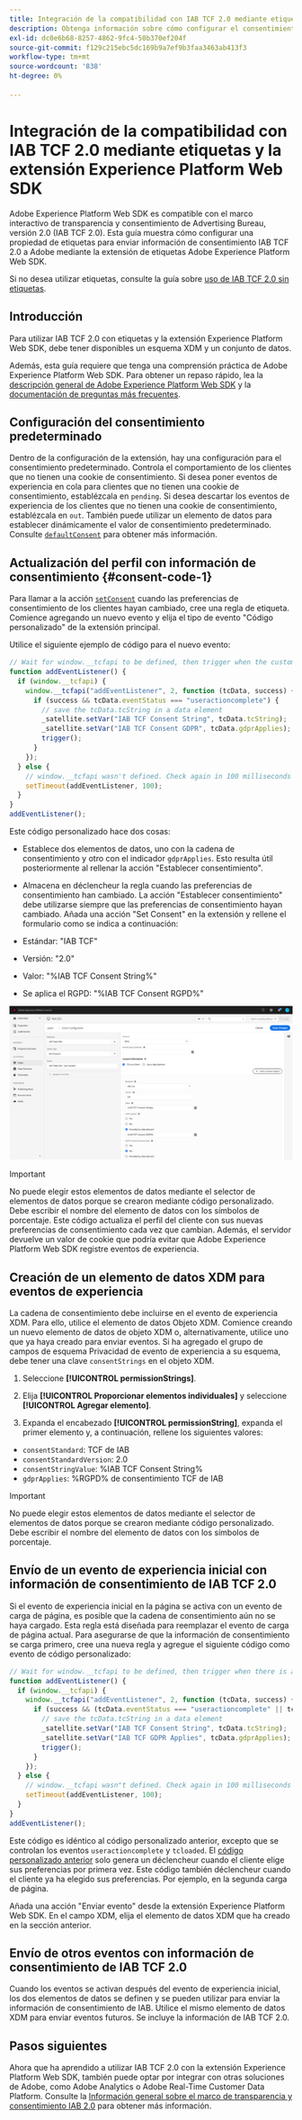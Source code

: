 ```yaml
---
title: Integración de la compatibilidad con IAB TCF 2.0 mediante etiquetas y la extensión Experience Platform Web SDK
description: Obtenga información sobre cómo configurar el consentimiento IAB TCF 2.0 con etiquetas y la extensión Adobe Experience Platform Web SDK.
exl-id: dc0e6b68-8257-4862-9fc4-50b370ef204f
source-git-commit: f129c215ebc5dc169b9a7ef9b3faa3463ab413f3
workflow-type: tm+mt
source-wordcount: '838'
ht-degree: 0%

---
```


# Integración de la compatibilidad con IAB TCF 2.0 mediante etiquetas y la extensión Experience Platform Web SDK

Adobe Experience Platform Web SDK es compatible con el marco interactivo de transparencia y consentimiento de Advertising Bureau, versión 2.0 (IAB TCF 2.0). Esta guía muestra cómo configurar una propiedad de etiquetas para enviar información de consentimiento IAB TCF 2.0 a Adobe mediante la extensión de etiquetas Adobe Experience Platform Web SDK.

Si no desea utilizar etiquetas, consulte la guía sobre [uso de IAB TCF 2.0 sin etiquetas](./without-tags.md).

## Introducción

Para utilizar IAB TCF 2.0 con etiquetas y la extensión Experience Platform Web SDK, debe tener disponibles un esquema XDM y un conjunto de datos.

Además, esta guía requiere que tenga una comprensión práctica de Adobe Experience Platform Web SDK. Para obtener un repaso rápido, lea la [descripción general de Adobe Experience Platform Web SDK](../../home.md) y la [documentación de preguntas más frecuentes](../../faq.md).

## Configuración del consentimiento predeterminado

Dentro de la configuración de la extensión, hay una configuración para el consentimiento predeterminado. Controla el comportamiento de los clientes que no tienen una cookie de consentimiento. Si desea poner eventos de experiencia en cola para clientes que no tienen una cookie de consentimiento, establézcala en `pending`. Si desea descartar los eventos de experiencia de los clientes que no tienen una cookie de consentimiento, establézcala en `out`. También puede utilizar un elemento de datos para establecer dinámicamente el valor de consentimiento predeterminado. Consulte [`defaultConsent`](/help/web-sdk/commands/configure/defaultconsent.md) para obtener más información.

## Actualización del perfil con información de consentimiento {#consent-code-1}

Para llamar a la acción [`setConsent`](/help/web-sdk/commands/setconsent.md) cuando las preferencias de consentimiento de los clientes hayan cambiado, cree una regla de etiqueta. Comience agregando un nuevo evento y elija el tipo de evento &quot;Código personalizado&quot; de la extensión principal.

Utilice el siguiente ejemplo de código para el nuevo evento:

```javascript
// Wait for window.__tcfapi to be defined, then trigger when the customer has completed their consent and preferences.
function addEventListener() {
  if (window.__tcfapi) {
    window.__tcfapi("addEventListener", 2, function (tcData, success) {
      if (success && tcData.eventStatus === "useractioncomplete") {
        // save the tcData.tcString in a data element
        _satellite.setVar("IAB TCF Consent String", tcData.tcString);
        _satellite.setVar("IAB TCF Consent GDPR", tcData.gdprApplies);
        trigger();
      }
    });
  } else {
    // window.__tcfapi wasn't defined. Check again in 100 milliseconds
    setTimeout(addEventListener, 100);
  }
}
addEventListener();
```

Este código personalizado hace dos cosas:

* Establece dos elementos de datos, uno con la cadena de consentimiento y otro con el indicador `gdprApplies`. Esto resulta útil posteriormente al rellenar la acción &quot;Establecer consentimiento&quot;.

* Almacena en déclencheur la regla cuando las preferencias de consentimiento han cambiado. La acción &quot;Establecer consentimiento&quot; debe utilizarse siempre que las preferencias de consentimiento hayan cambiado. Añada una acción &quot;Set Consent&quot; en la extensión y rellene el formulario como se indica a continuación:

* Estándar: &quot;IAB TCF&quot;
* Versión: &quot;2.0&quot;
* Valor: &quot;%IAB TCF Consent String%&quot;
* Se aplica el RGPD: &quot;%IAB TCF Consent RGPD%&quot;

![Acción de consentimiento de conjunto de IAB](../../assets/consent/iab-tcf/with-launch/iab-action.png)

>[!IMPORTANT]
>
>No puede elegir estos elementos de datos mediante el selector de elementos de datos porque se crearon mediante código personalizado. Debe escribir el nombre del elemento de datos con los símbolos de porcentaje. Este código actualiza el perfil del cliente con sus nuevas preferencias de consentimiento cada vez que cambian. Además, el servidor devuelve un valor de cookie que podría evitar que Adobe Experience Platform Web SDK registre eventos de experiencia.

## Creación de un elemento de datos XDM para eventos de experiencia

La cadena de consentimiento debe incluirse en el evento de experiencia XDM. Para ello, utilice el elemento de datos Objeto XDM. Comience creando un nuevo elemento de datos de objeto XDM o, alternativamente, utilice uno que ya haya creado para enviar eventos. Si ha agregado el grupo de campos de esquema Privacidad de evento de experiencia a su esquema, debe tener una clave `consentStrings` en el objeto XDM.

1. Seleccione **[!UICONTROL permissionStrings]**.

1. Elija **[!UICONTROL Proporcionar elementos individuales]** y seleccione **[!UICONTROL Agregar elemento]**.

1. Expanda el encabezado **[!UICONTROL permissionString]**, expanda el primer elemento y, a continuación, rellene los siguientes valores:

* `consentStandard`: TCF de IAB
* `consentStandardVersion`: 2.0
* `consentStringValue`: %IAB TCF Consent String%
* `gdprApplies`: %RGPD% de consentimiento TCF de IAB

>[!IMPORTANT]
>
>No puede elegir estos elementos de datos mediante el selector de elementos de datos porque se crearon mediante código personalizado. Debe escribir el nombre del elemento de datos con los símbolos de porcentaje.

## Envío de un evento de experiencia inicial con información de consentimiento de IAB TCF 2.0

Si el evento de experiencia inicial en la página se activa con un evento de carga de página, es posible que la cadena de consentimiento aún no se haya cargado. Esta regla está diseñada para reemplazar el evento de carga de página actual. Para asegurarse de que la información de consentimiento se carga primero, cree una nueva regla y agregue el siguiente código como evento de código personalizado:

```javascript
// Wait for window.__tcfapi to be defined, then trigger when there is a consent string
function addEventListener() {
  if (window.__tcfapi) {
    window.__tcfapi("addEventListener", 2, function (tcData, success) {
      if (success && (tcData.eventStatus === "useractioncomplete" || tcData.eventStatus === "tcloaded")) {
        // save the tcData.tcString in a data element
        _satellite.setVar("IAB TCF Consent String", tcData.tcString);
        _satellite.setVar("IAB TCF GDPR Applies", tcData.gdprApplies);
        trigger();
      }
    });
  } else {
    // window.__tcfapi wasn"t defined. Check again in 100 milliseconds
    setTimeout(addEventListener, 100);
  }
}
addEventListener();
```

Este código es idéntico al código personalizado anterior, excepto que se controlan los eventos `useractioncomplete` y `tcloaded`. El [código personalizado anterior](#consent-code-1) solo genera un déclencheur cuando el cliente elige sus preferencias por primera vez. Este código también déclencheur cuando el cliente ya ha elegido sus preferencias. Por ejemplo, en la segunda carga de página.

Añada una acción &quot;Enviar evento&quot; desde la extensión Experience Platform Web SDK. En el campo XDM, elija el elemento de datos XDM que ha creado en la sección anterior.

## Envío de otros eventos con información de consentimiento de IAB TCF 2.0

Cuando los eventos se activan después del evento de experiencia inicial, los dos elementos de datos se definen y se pueden utilizar para enviar la información de consentimiento de IAB. Utilice el mismo elemento de datos XDM para enviar eventos futuros. Se incluye la información de IAB TCF 2.0.

## Pasos siguientes

Ahora que ha aprendido a utilizar IAB TCF 2.0 con la extensión Experience Platform Web SDK, también puede optar por integrar con otras soluciones de Adobe, como Adobe Analytics o Adobe Real-Time Customer Data Platform. Consulte la [Información general sobre el marco de transparencia y consentimiento IAB 2.0](./overview.md) para obtener más información.
